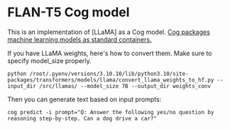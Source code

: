 # FLAN-T5 Cog model

This is an implementation of [LLaMA] as a Cog model. [Cog packages machine learning models as standard containers.](https://github.com/replicate/cog)

If you have LLaMA weights, here's how to convert them. Make sure to specify model_size properly.

    python /root/.pyenv/versions/3.10.10/lib/python3.10/site-packages/transformers/models/llama/convert_llama_weights_to_hf.py --input_dir /src/llamas/ --model_size 7B --output_dir weights_conv


Then you can generate text based on input prompts:

    cog predict -i prompt="Q: Answer the following yes/no question by reasoning step-by-step. Can a dog drive a car?"
